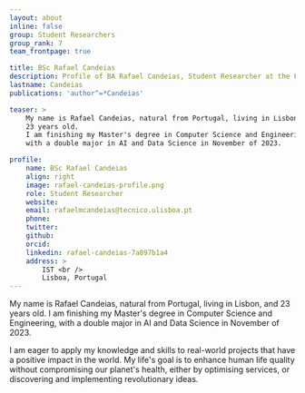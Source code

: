 ```yaml
---
layout: about
inline: false
group: Student Researchers
group_rank: 7
team_frontpage: true

title: BSc Rafael Candeias
description: Profile of BA Rafael Candeias, Student Researcher at the FEELab Group.
lastname: Candeias
publications: 'author^=*Candeias'

teaser: >
    My name is Rafael Candeias, natural from Portugal, living in Lisbon, and
    23 years old.
    I am finishing my Master's degree in Computer Science and Engineering,
    with a double major in AI and Data Science in November of 2023.

profile:
    name: BSc Rafael Candeias
    align: right
    image: rafael-candeias-profile.png
    role: Student Researcher
    website:
    email: rafaelmcandeias@tecnico.ulisboa.pt
    phone:
    twitter:
    github:
    orcid:
    linkedin: rafael-candeias-7a897b1a4
    address: >
        IST <br />
        Lisboa, Portugal
---
```


My name is Rafael Candeias, natural from Portugal, living in Lisbon, and
23 years old.
I am finishing my Master's degree in Computer Science and Engineering,
with a double major in AI and Data Science in November of 2023.

I am eager to apply my knowledge and skills to real-world projects that
have a positive impact in the world. My life's goal is to enhance human
life quality without compromising our planet's health, either by
optimising services, or discovering and implementing revolutionary ideas.
